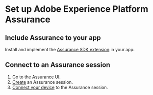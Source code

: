 # Set up Adobe Experience Platform Assurance

## Include Assurance to your app

Install and implement the [Assurance SDK extension](../platform-assurance-sdk/index.md) in your app.

## Connect to an Assurance session

1. Go to the [Assurance UI](https://experience.adobe.com/assurance).
2. [Create](../index.md#creating-sessions) an Assurance session.
3. [Connect your device](../index.md#connecting-to-a-session) to the Assurance session.
